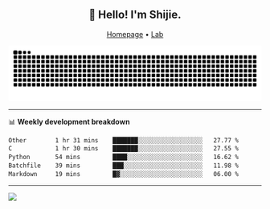 <h2 align="center">👋 Hello! I'm Shijie.</h2>
<p align="center">
  <a href="https://xu-shi-jie.github.io"> Homepage</a> •
  <a href="https://onodalab.ees.hokudai.ac.jp"> Lab </a>
</p>

![Snake animation](https://github.com/xu-shi-jie/xu-shi-jie/blob/output/github-snake.svg)


-------

📊 **Weekly development breakdown**
<!--START_SECTION:waka-->

```txt
Other        1 hr 31 mins    ███████░░░░░░░░░░░░░░░░░░   27.77 %
C            1 hr 30 mins    ███████░░░░░░░░░░░░░░░░░░   27.55 %
Python       54 mins         ████░░░░░░░░░░░░░░░░░░░░░   16.62 %
Batchfile    39 mins         ███░░░░░░░░░░░░░░░░░░░░░░   11.98 %
Markdown     19 mins         █▓░░░░░░░░░░░░░░░░░░░░░░░   06.00 %
```

<!--END_SECTION:waka-->

-------
![](https://komarev.com/ghpvc/?username=xu-shi-jie&style=flat-square&color=blue) 
